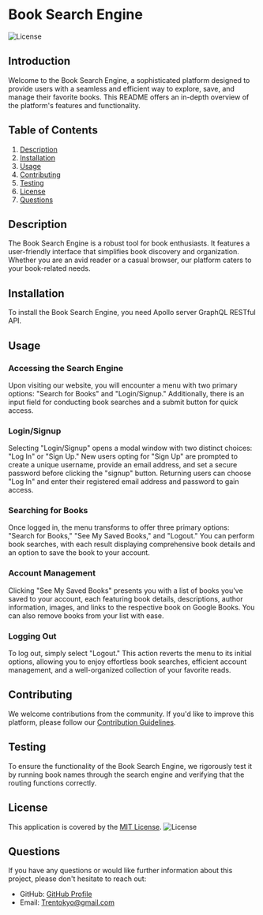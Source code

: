# Book Search Engine

![License](http://img.shields.io/badge/license-MIT-blue.svg)

## Introduction

Welcome to the Book Search Engine, a sophisticated platform designed to provide users with a seamless and efficient way to explore, save, and manage their favorite books. This README offers an in-depth overview of the platform's features and functionality.

## Table of Contents

1. [Description](#description)
2. [Installation](#installation)
3. [Usage](#usage)
4. [Contributing](#contributing)
5. [Testing](#testing)
6. [License](#license)
7. [Questions](#questions)

## Description <a name="description"></a>

The Book Search Engine is a robust tool for book enthusiasts. It features a user-friendly interface that simplifies book discovery and organization. Whether you are an avid reader or a casual browser, our platform caters to your book-related needs.

## Installation <a name="installation"></a>

To install the Book Search Engine, you need Apollo server GraphQL RESTful API.

## Usage <a name="usage"></a>

### Accessing the Search Engine

Upon visiting our website, you will encounter a menu with two primary options: "Search for Books" and "Login/Signup." Additionally, there is an input field for conducting book searches and a submit button for quick access.

### Login/Signup

Selecting "Login/Signup" opens a modal window with two distinct choices: "Log In" or "Sign Up." New users opting for "Sign Up" are prompted to create a unique username, provide an email address, and set a secure password before clicking the "signup" button. Returning users can choose "Log In" and enter their registered email address and password to gain access.

### Searching for Books

Once logged in, the menu transforms to offer three primary options: "Search for Books," "See My Saved Books," and "Logout." You can perform book searches, with each result displaying comprehensive book details and an option to save the book to your account.

### Account Management

Clicking "See My Saved Books" presents you with a list of books you've saved to your account, each featuring book details, descriptions, author information, images, and links to the respective book on Google Books. You can also remove books from your list with ease.

### Logging Out

To log out, simply select "Logout." This action reverts the menu to its initial options, allowing you to enjoy effortless book searches, efficient account management, and a well-organized collection of your favorite reads.

## Contributing <a name="contributing"></a>

We welcome contributions from the community. If you'd like to improve this platform, please follow our [Contribution Guidelines](CONTRIBUTING.md).

## Testing <a name="testing"></a>

To ensure the functionality of the Book Search Engine, we rigorously test it by running book names through the search engine and verifying that the routing functions correctly.

## License <a name="license"></a>

This application is covered by the [MIT License](LICENSE).
![License](http://img.shields.io/badge/license-MIT-blue.svg)

## Questions <a name="questions"></a>

If you have any questions or would like further information about this project, please don't hesitate to reach out:

- GitHub: [GitHub Profile](https://github.com/Chikogit)
- Email: Trentokyo@gmail.com
